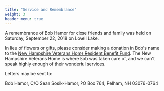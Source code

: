 ```yaml
---
title: "Service and Remembrance"
weight: 3
header_menu: true
---
```


A remembrance of Bob Hamor for close friends and family was held on Saturday, September 22, 2018 on Lovell Lake. 

In lieu of flowers or gifts, please consider making a donation in Bob's name to the [New Hampshire Veterans Home Resident Benefit Fund](https://www.nh.gov/veterans/support/). The New Hampshire Veterans Home is where Bob was taken care of, and we can't speak highly enough of their wonderful services.

Letters may be sent to:

Bob Hamor, C/O Sean Sosik-Hamor, PO Box 764, Pelham, NH  03076-0764
